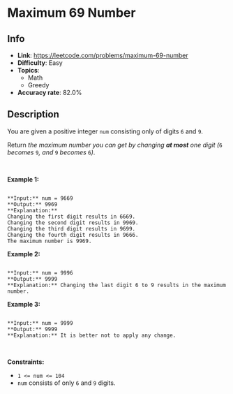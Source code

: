 # Maximum 69 Number

## Info  
- **Link**: https://leetcode.com/problems/maximum-69-number
- **Difficulty**: Easy  
- **Topics**:   
    - Math
    - Greedy
- **Accuracy rate**: 82.0%  

## Description  
    
You are given a positive integer `num` consisting only of digits `6` and `9`.


Return *the maximum number you can get by changing **at most** one digit (*`6` *becomes* `9`*, and* `9` *becomes* `6`*)*.


 


**Example 1:**



```

**Input:** num = 9669
**Output:** 9969
**Explanation:** 
Changing the first digit results in 6669.
Changing the second digit results in 9969.
Changing the third digit results in 9699.
Changing the fourth digit results in 9666.
The maximum number is 9969.

```

**Example 2:**



```

**Input:** num = 9996
**Output:** 9999
**Explanation:** Changing the last digit 6 to 9 results in the maximum number.

```

**Example 3:**



```

**Input:** num = 9999
**Output:** 9999
**Explanation:** It is better not to apply any change.

```

 


**Constraints:**


* `1 <= num <= 104`
* `num` consists of only `6` and `9` digits.


  
    